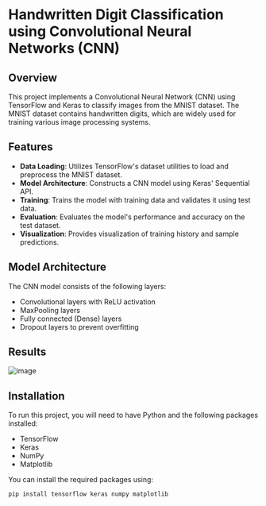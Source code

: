 # Handwritten Digit Classification using Convolutional Neural Networks (CNN)

## Overview

This project implements a Convolutional Neural Network (CNN) using TensorFlow and Keras to classify images from the MNIST dataset. The MNIST dataset contains handwritten digits, which are widely used for training various image processing systems.

## Features

- **Data Loading**: Utilizes TensorFlow's dataset utilities to load and preprocess the MNIST dataset.
- **Model Architecture**: Constructs a CNN model using Keras' Sequential API.
- **Training**: Trains the model with training data and validates it using test data.
- **Evaluation**: Evaluates the model's performance and accuracy on the test dataset.
- **Visualization**: Provides visualization of training history and sample predictions.

## Model Architecture
The CNN model consists of the following layers:

- Convolutional layers with ReLU activation
- MaxPooling layers
- Fully connected (Dense) layers
- Dropout layers to prevent overfitting
## Results
![image](https://github.com/user-attachments/assets/a845ff4a-32e7-4c57-9b92-b0218134b4ff)


## Installation

To run this project, you will need to have Python and the following packages installed:

- TensorFlow
- Keras
- NumPy
- Matplotlib

You can install the required packages using:

```bash
pip install tensorflow keras numpy matplotlib
